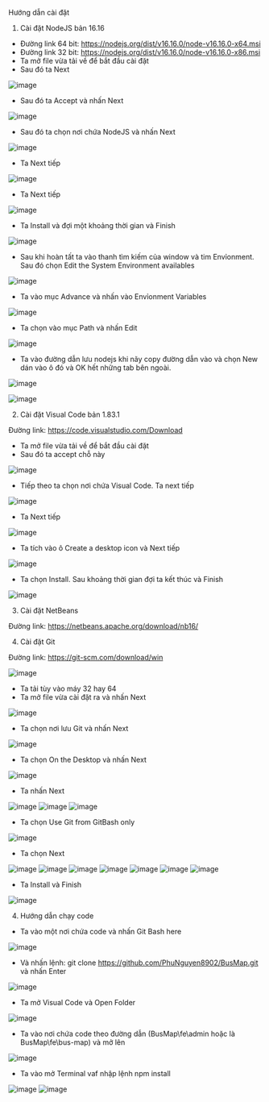 Hướng dẫn cài đặt
1.	Cài đặt NodeJS bản 16.16
- Đường link 64 bit: https://nodejs.org/dist/v16.16.0/node-v16.16.0-x64.msi
- Đường link 32 bit: https://nodejs.org/dist/v16.16.0/node-v16.16.0-x86.msi
- Ta mở file vừa tải về để bắt đầu cài đặt
- Sau đó ta Next

![image](https://github.com/PhuNguyen8902/BusMap/assets/89370742/a5cf1ac2-0c0b-4c4c-bee4-ddf11e692618)

- Sau đó ta Accept và nhấn Next

![image](https://github.com/PhuNguyen8902/BusMap/assets/89370742/edacaf3e-1ffb-416d-a0a7-7dbc685a76da)

- Sau đó ta chọn nơi chứa NodeJS và nhấn Next

![image](https://github.com/PhuNguyen8902/BusMap/assets/89370742/88648f91-8c7d-40c0-8f18-2d81c5509b7e)

- Ta Next tiếp

![image](https://github.com/PhuNguyen8902/BusMap/assets/89370742/4d3924a9-56af-4439-845f-fd1bf2f3a244)

- Ta Next tiếp

![image](https://github.com/PhuNguyen8902/BusMap/assets/89370742/452a2122-c8b6-4157-bacd-d98f3678674c)

- Ta Install và đợi một khoảng thời gian và Finish

![image](https://github.com/PhuNguyen8902/BusMap/assets/89370742/f793af7d-ca5b-465c-8caf-288ef59991c2)

- Sau khi hoàn tất ta vào thanh tìm kiếm của window và tim Envỉonment. Sau đó chọn Edit the System Environment availables

![image](https://github.com/PhuNguyen8902/BusMap/assets/89370742/423e0d9f-97a9-422b-8fbd-43154507e04c)

- Ta vào mục Advance và nhấn vào Envỉonment Variables

![image](https://github.com/PhuNguyen8902/BusMap/assets/89370742/5ccf5adf-61da-45c9-b860-84e30cc9b8ca)

- Ta chọn vào mục Path và nhấn Edit

![image](https://github.com/PhuNguyen8902/BusMap/assets/89370742/718bf197-5da6-45c7-b73c-85d519faace1)

- Ta vào đường dẫn lưu nodejs khi nãy copy đường dẫn vào và chọn New dán vào ô đó và OK hết những tab bên ngoài.

![image](https://github.com/PhuNguyen8902/BusMap/assets/89370742/97fd18d2-69d4-4f1f-a716-8577f123a36f)

![image](https://github.com/PhuNguyen8902/BusMap/assets/89370742/4297b540-7791-475a-986b-1a441ed455d9)

2.	Cài đặt Visual Code bản 1.83.1
   
Đường link: https://code.visualstudio.com/Download
- Ta mở file vừa tải về để bắt đầu cài đặt
- Sau đó ta accept chỗ này
  
![image](https://github.com/PhuNguyen8902/BusMap/assets/89370742/bad29306-1db1-4f2d-9073-cae509b3bec5)

- Tiếp theo ta chọn nơi chứa Visual Code. Ta next tiếp
  
![image](https://github.com/PhuNguyen8902/BusMap/assets/89370742/0ff286de-b71e-4553-a189-b0b361d467a5)

- Ta Next tiếp
  
![image](https://github.com/PhuNguyen8902/BusMap/assets/89370742/3ce98a3d-f1ba-4668-8cc0-9aaa4fdd4e89)

- Ta tích vào ô Create a desktop icon và Next tiếp
  
![image](https://github.com/PhuNguyen8902/BusMap/assets/89370742/60396950-c6fe-4ff7-a921-e416b90edcde)

- Ta chọn Install. Sau khoảng thời gian đợi ta kết thúc và Finish

![image](https://github.com/PhuNguyen8902/BusMap/assets/89370742/ed0cc102-4f5a-41f3-8736-a606e9fed798)

3. Cài đặt NetBeans

Đường link: https://netbeans.apache.org/download/nb16/

4. Cài đặt Git

Đường link: https://git-scm.com/download/win

![image](https://github.com/PhuNguyen8902/BusMap/assets/89370742/2e1dc2bf-55fb-43bb-9c52-597483266068)

- Ta tải tùy vào máy 32 hay 64
- Ta mở file vừa cài đặt ra và nhấn Next

![image](https://github.com/PhuNguyen8902/BusMap/assets/89370742/ed452a21-cab0-4678-8036-a48b4301baba)

- Ta chọn nơi lưu Git và nhấn Next

![image](https://github.com/PhuNguyen8902/BusMap/assets/89370742/3f3c31d6-2555-4b52-9cbf-968ee8bc36c5)

- Ta chọn On the Desktop và nhấn Next

![image](https://github.com/PhuNguyen8902/BusMap/assets/89370742/e5e443d9-d75c-4b04-8e6a-f99d002afb90)

- Ta nhấn Next

![image](https://github.com/PhuNguyen8902/BusMap/assets/89370742/d4243459-a7de-4a2c-971d-91f99a9e79ee)
![image](https://github.com/PhuNguyen8902/BusMap/assets/89370742/b0ca4a89-f475-4a50-b36e-ba87ed32ad4b)
![image](https://github.com/PhuNguyen8902/BusMap/assets/89370742/0a624c86-c8ff-43f0-ba0e-cf5cb5a64952)

- Ta chọn Use Git from GitBash only

![image](https://github.com/PhuNguyen8902/BusMap/assets/89370742/2b83fddf-cd4c-4bb5-a94f-1b3ab1b7cc81)

- Ta chọn Next

![image](https://github.com/PhuNguyen8902/BusMap/assets/89370742/f921899a-6cd2-4d73-ad15-edfdc6b9cdcb)
![image](https://github.com/PhuNguyen8902/BusMap/assets/89370742/947e5aa4-43dc-40d2-a1cf-cdd14fa8a8e8)
![image](https://github.com/PhuNguyen8902/BusMap/assets/89370742/7a02def0-ec39-4653-99db-283290cb99c5)
![image](https://github.com/PhuNguyen8902/BusMap/assets/89370742/bafffd7a-c263-4f16-8fc1-f5864e96c2d2)
![image](https://github.com/PhuNguyen8902/BusMap/assets/89370742/59f1cd5a-20b2-49de-a1fe-065f73f33a4a)
![image](https://github.com/PhuNguyen8902/BusMap/assets/89370742/6c21e018-9b58-4983-9108-377332a85a0c)
![image](https://github.com/PhuNguyen8902/BusMap/assets/89370742/cb0b2472-a02a-496e-8547-8a73fdabd423)

- Ta Install và Finish

![image](https://github.com/PhuNguyen8902/BusMap/assets/89370742/4a9087bc-e4df-4642-ad17-b43979ab5020)

4. Hướng dẫn chạy code

- Ta vào một nơi chứa code và nhấn Git Bash here

![image](https://github.com/PhuNguyen8902/BusMap/assets/89370742/74b2a183-08de-4e85-abf0-3055f95a9d10)

- Và nhấn lệnh: git clone https://github.com/PhuNguyen8902/BusMap.git và nhấn Enter

![image](https://github.com/PhuNguyen8902/BusMap/assets/89370742/31839ab9-0cbe-49e3-abd2-905facdebc78)

- Ta mở Visual Code và Open Folder

![image](https://github.com/PhuNguyen8902/BusMap/assets/89370742/4b28cc09-23bc-4045-9815-b643ce854c03)

- Ta vào nơi chứa code theo đường dẫn  (BusMap\fe\admin hoặc là BusMap\fe\bus-map) và mở lên

![image](https://github.com/PhuNguyen8902/BusMap/assets/89370742/9f3891d5-72e5-4f35-8c18-712fa770d33a)

- Ta vào mở Terminal vaf nhập lệnh npm install

![image](https://github.com/PhuNguyen8902/BusMap/assets/89370742/4cf894db-dd4d-473b-b6c2-db7ad1172064)
![image](https://github.com/PhuNguyen8902/BusMap/assets/89370742/2dffd004-4784-4a4f-8fea-0055dbdb966f)





